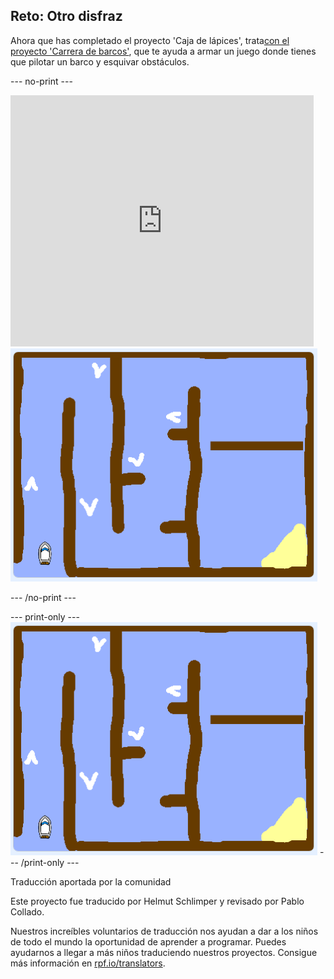 ## Reto: Otro disfraz

Ahora que has completado el proyecto 'Caja de lápices', trata[con el proyecto 'Carrera de barcos'](https://projects.raspberrypi.org/es-ES/projects/boat-race?utm_source=pathway&utm_medium=whatnext&utm_campaign=projects), que te ayuda a armar un juego donde tienes que pilotar un barco y esquivar obstáculos.

--- no-print ---

<div class="scratch-preview">
  <iframe allowtransparency="true" width="485" height="402" src="https://scratch.mit.edu/projects/embed/276662533/?autostart=false" frameborder="0" scrolling="no"></iframe>
  <img src="images/boat_race_demo.png">
</div>

--- /no-print ---

--- print-only --- ![boat race demo](images/boat_race_demo.png) --- /print-only ---

Traducción aportada por la comunidad

Este proyecto fue traducido por Helmut Schlimper y revisado por Pablo Collado.

Nuestros increíbles voluntarios de traducción nos ayudan a dar a los niños de todo el mundo la oportunidad de aprender a programar. Puedes ayudarnos a llegar a más niños traduciendo nuestros proyectos. Consigue más información en [rpf.io/translators](https://rpf.io/translators).